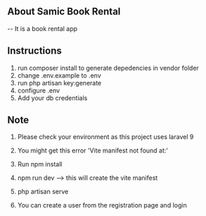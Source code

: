 

## About Samic Book Rental

-- It is a book rental app

## Instructions
1. run composer install to generate depedencies in vendor folder
2. change .env.example to .env
3. run php artisan key:generate
4. configure .env
5. Add your db credentials



## Note

1. Please check your environment as this project uses laravel 9 

2.  You might get this error 'Vite manifest not found at:' 
   1. Run npm install

   2. npm run dev --> this will create the vite manifest

   3. php artisan serve

3. You can create a user from the registration page and login
